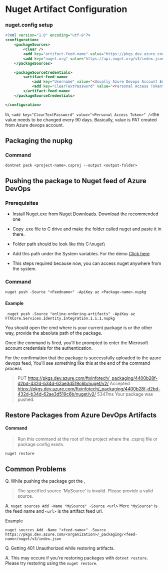 # Nuget Artifact Configuration

### nuget.config setup

```xml
<?xml version="1.0" encoding="utf-8"?>
<configuration>
	<packageSources>
		<clear />
		<add key="artifact-feed-name" value="https://pkgs.dev.azure.com/<organization>/_packaging/<artifact-feed-name>/nuget/v3/index.json" />
		<add key="nuget.org" value="https://api.nuget.org/v3/index.json" />
	</packageSources>

	<packageSourceCredentials>
		<artifact-feed-name>
			<add key="Username" value="<Usually Azure Devops Account Email Address>" />
			<add key="ClearTextPassword" value="<Personal Access Token>" />
		</artifact-feed-name>
	</packageSourceCredentials>

</configuration>


```

In,  ```<add key="ClearTextPassword" value="<Personal Access Token>" />```the value needs to be changed every 90 days. Basically, value is PAT created from Azure devops account.

## Packaging the nupkg

### Command

    dontnet pack <project-name>.csproj --output <output-folder>

## Pushing the package to Nuget feed of Azure DevOps

### Prerequisites

 - Install Nuget.exe from [Nuget Downloads](https://www.nuget.org/downloads). Download the recommended one
 - Copy .exe file to C drive and make the folder called nuget and paste it in there.
 - Folder path should be look like this C:\nuget\
 - Add this path under the System variables. For the demo 
[Click here](https://drive.google.com/file/d/1gwwErHuYP-rigcJOYHcjMT1umSpk7Tot/view?usp=sharing)

- This steps required because now, you can access nuget anywhere from the system.

### Command

    nuget push -Source "<Feedname>" -ApiKey az <Package-name>.nupkg
    
   
   #### Example
   ``` nuget push -Source "online-ordering-artifacts" -ApiKey az FTXCore.Services.Identity.Integration.1.1.1.nupkg```
   

You should open the cmd where is your current package is or the other way, provide the absolute path of the package.

Once the command is fired, you'll be prompted to enter the Microsoft account credentials for the authentication.

For the confirmation that the package is successfully uploaded to the azure devops feed,
You'll see something like this at the end of the command process

> PUT https://pkgs.dev.azure.com/ftxinfotech/_packaging/4400b28f-d2bd-432d-b34d-62ae3d519c6b/nuget/v2/
  Accepted https://pkgs.dev.azure.com/ftxinfotech/_packaging/4400b28f-d2bd-432d-b34d-62ae3d519c6b/nuget/v2/ 5347ms
Your package was pushed.

## Restore Packages from Azure DevOps Artifacts

#### Command
> Run this command at the root of the project where the .csproj file or package.config exists.

``` nuget restore ```

## Common Problems

 Q. While pushing the package got the ,

> 	 The specified source 'MySource' is invalid. Please provide a valid
> source.

A. ```nuget sources Add -Name "MySource" -Source <url>```
	Here ```"MySource"``` is the feed name and  ```<url>``` is the artifact feed url.
	
Example

```nuget sources Add -Name "<feed-name>" -Source https://pkgs.dev.azure.com/<organization>/_packaging/<feed-name>/nuget/v3/index.json```


 Q. Getting 401 Unauthorized while restoring artifacts.
 
 A. This may occure if you're restoring packages with ```dotnet restore```. Please try restoring using the ```nuget restore```.
